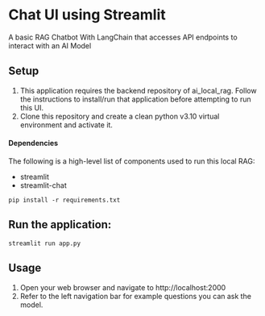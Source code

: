 # Chat UI using Streamlit

A basic RAG Chatbot With LangChain that accesses API endpoints to interact with an AI Model

## Setup

1. This application requires the backend repository of ai_local_rag. Follow the instructions to install/run that application before attempting to run this UI.
2. Clone this repository and create a clean python v3.10 virtual environment and activate it.

#### Dependencies

The following is a high-level list of components used to run this local RAG:

- streamlit
- streamlit-chat

```
pip install -r requirements.txt
```

## Run the application:

`streamlit run app.py`

## Usage

1.  Open your web browser and navigate to http://localhost:2000
2.  Refer to the left navigation bar for example questions you can ask the model.
